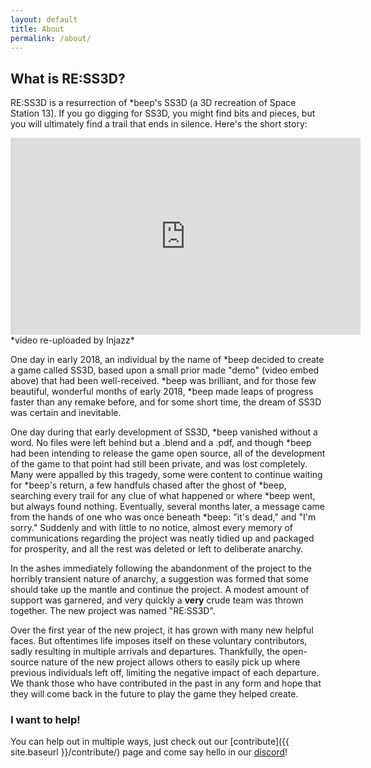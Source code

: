 ```yaml
---
layout: default
title: About
permalink: /about/
---
```


## What is RE:SS3D?

RE:SS3D is a resurrection of *beep's SS3D (a 3D recreation of Space Station 13). If you go digging for SS3D, you might find bits and pieces, but you will ultimately find a trail that ends in silence. Here's the short story:

<iframe class="video" width="560" height="315" class="video" src="https://www.youtube.com/embed/4QnjxQwe7eg" frameborder="0" allow="accelerometer; autoplay; encrypted-media; gyroscope; picture-in-picture" allowfullscreen></iframe>
*video re-uploaded by Injazz*

One day in early 2018, an individual by the name of *beep decided to create a game called SS3D, based upon a small prior made "demo" (video embed above) that had been well-received. *beep was brilliant, and for those few beautiful, wonderful months of early 2018, *beep made leaps of progress faster than any remake before, and for some short time, the dream of SS3D was certain and inevitable.

One day during that early development of SS3D, *beep vanished without a word. No files were left behind but a .blend and a .pdf, and though *beep had been intending to release the game open source, all of the development of the game to that point had still been private, and was lost completely. Many were appalled by this tragedy, some were content to continue waiting for *beep's return, a few handfuls chased after the ghost of *beep, searching every trail for any clue of what happened or where *beep went, but always found nothing. Eventually, several months later, a message came from the hands of one who was once beneath *beep: "it's dead," and "I'm sorry." Suddenly and with little to no notice, almost every memory of communications regarding the project was neatly tidied up and packaged for prosperity, and all the rest was deleted or left to deliberate anarchy.

In the ashes immediately following the abandonment of the project to the horribly transient nature of anarchy, a suggestion was formed that some should take up the mantle and continue the project. A modest amount of support was garnered, and very quickly a **very** crude team was thrown together. The new project was named "RE:SS3D".

Over the first year of the new project, it has grown with many new helpful faces. But oftentimes life imposes itself on these voluntary contributors, sadly resulting in multiple arrivals and departures. Thankfully, the open-source nature of the new project allows others to easily pick up where previous individuals left off, limiting the negative impact of each departure. We thank those who have contributed in the past in any form and hope that they will come back in the future to play the game they helped create.

### I want to help!

You can help out in multiple ways, just check out our [contribute]({{ site.baseurl }}/contribute/) page and come say hello in our [discord](https://discord.gg/3ny9tdH)!
